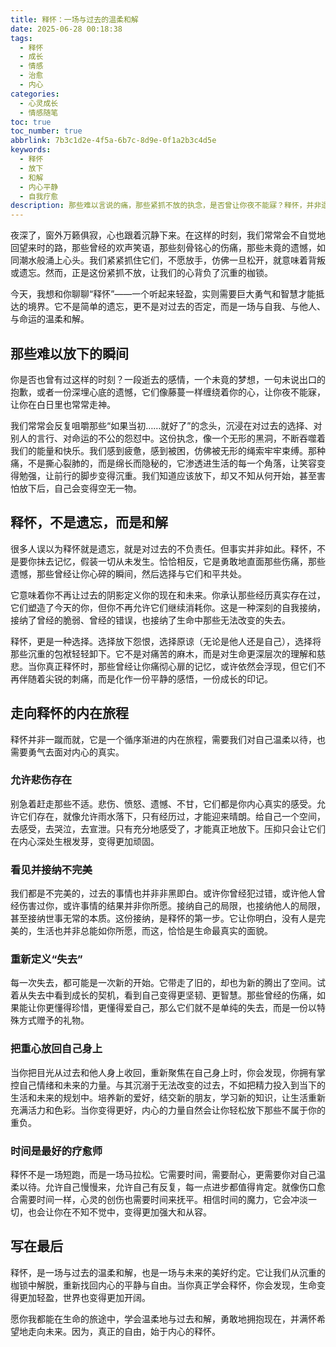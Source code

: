```yaml
---
title: 释怀：一场与过去的温柔和解
date: 2025-06-28 00:18:38
tags:
  - 释怀
  - 成长
  - 情感
  - 治愈
  - 内心
categories:
  - 心灵成长
  - 情感随笔
toc: true
toc_number: true
abbrlink: 7b3c1d2e-4f5a-6b7c-8d9e-0f1a2b3c4d5e
keywords:
  - 释怀
  - 放下
  - 和解
  - 内心平静
  - 自我疗愈
description: 那些难以言说的痛，那些紧抓不放的执念，是否曾让你夜不能寐？释怀，并非遗忘，而是一场与过去的温柔和解。它关乎接纳、放下，更关乎重新找回内心的平静与力量。这篇文字，愿能陪伴你，走过那段通往释怀的旅程，寻回属于自己的光。
---
```


夜深了，窗外万籁俱寂，心也跟着沉静下来。在这样的时刻，我们常常会不自觉地回望来时的路，那些曾经的欢声笑语，那些刻骨铭心的伤痛，那些未竟的遗憾，如同潮水般涌上心头。我们紧紧抓住它们，不愿放手，仿佛一旦松开，就意味着背叛或遗忘。然而，正是这份紧抓不放，让我们的心背负了沉重的枷锁。

今天，我想和你聊聊“释怀”——一个听起来轻盈，实则需要巨大勇气和智慧才能抵达的境界。它不是简单的遗忘，更不是对过去的否定，而是一场与自我、与他人、与命运的温柔和解。

## 那些难以放下的瞬间

你是否也曾有过这样的时刻？一段逝去的感情，一个未竟的梦想，一句未说出口的抱歉，或者一份深埋心底的遗憾，它们像藤蔓一样缠绕着你的心，让你夜不能寐，让你在白日里也常常走神。

我们常常会反复咀嚼那些“如果当初……就好了”的念头，沉浸在对过去的选择、对别人的言行、对命运的不公的怨怼中。这份执念，像一个无形的黑洞，不断吞噬着我们的能量和快乐。我们感到疲惫，感到被困，仿佛被无形的绳索牢牢束缚。那种痛，不是撕心裂肺的，而是绵长而隐秘的，它渗透进生活的每一个角落，让笑容变得勉强，让前行的脚步变得沉重。我们知道应该放下，却又不知从何开始，甚至害怕放下后，自己会变得空无一物。

## 释怀，不是遗忘，而是和解

很多人误以为释怀就是遗忘，就是对过去的不负责任。但事实并非如此。释怀，不是要你抹去记忆，假装一切从未发生。恰恰相反，它是勇敢地直面那些伤痛，那些遗憾，那些曾经让你心碎的瞬间，然后选择与它们和平共处。

它意味着你不再让过去的阴影定义你的现在和未来。你承认那些经历真实存在过，它们塑造了今天的你，但你不再允许它们继续消耗你。这是一种深刻的自我接纳，接纳了曾经的脆弱、曾经的错误，也接纳了生命中那些无法改变的失去。

释怀，更是一种选择。选择放下怨恨，选择原谅（无论是他人还是自己），选择将那些沉重的包袱轻轻卸下。它不是对痛苦的麻木，而是对生命更深层次的理解和慈悲。当你真正释怀时，那些曾经让你痛彻心扉的记忆，或许依然会浮现，但它们不再伴随着尖锐的刺痛，而是化作一份平静的感悟，一份成长的印记。

## 走向释怀的内在旅程

释怀并非一蹴而就，它是一个循序渐进的内在旅程，需要我们对自己温柔以待，也需要勇气去面对内心的真实。

### 允许悲伤存在

别急着赶走那些不适。悲伤、愤怒、遗憾、不甘，它们都是你内心真实的感受。允许它们存在，就像允许雨水落下，只有经历过，才能迎来晴朗。给自己一个空间，去感受，去哭泣，去宣泄。只有充分地感受了，才能真正地放下。压抑只会让它们在内心深处生根发芽，变得更加顽固。

### 看见并接纳不完美

我们都是不完美的，过去的事情也并非非黑即白。或许你曾经犯过错，或许他人曾经伤害过你，或许事情的结果并非你所愿。接纳自己的局限，也接纳他人的局限，甚至接纳世事无常的本质。这份接纳，是释怀的第一步。它让你明白，没有人是完美的，生活也并非总能如你所愿，而这，恰恰是生命最真实的面貌。

### 重新定义“失去”

每一次失去，都可能是一次新的开始。它带走了旧的，却也为新的腾出了空间。试着从失去中看到成长的契机，看到自己变得更坚韧、更智慧。那些曾经的伤痛，如果能让你更懂得珍惜，更懂得爱自己，那么它们就不是单纯的失去，而是一份以特殊方式赠予的礼物。

### 把重心放回自己身上

当你把目光从过去和他人身上收回，重新聚焦在自己身上时，你会发现，你拥有掌控自己情绪和未来的力量。与其沉溺于无法改变的过去，不如把精力投入到当下的生活和未来的规划中。培养新的爱好，结交新的朋友，学习新的知识，让生活重新充满活力和色彩。当你变得更好，内心的力量自然会让你轻松放下那些不属于你的重负。

### 时间是最好的疗愈师

释怀不是一场短跑，而是一场马拉松。它需要时间，需要耐心，更需要你对自己温柔以待。允许自己慢慢来，允许自己有反复，每一点进步都值得肯定。就像伤口愈合需要时间一样，心灵的创伤也需要时间来抚平。相信时间的魔力，它会冲淡一切，也会让你在不知不觉中，变得更加强大和从容。

## 写在最后

释怀，是一场与过去的温柔和解，也是一场与未来的美好约定。它让我们从沉重的枷锁中解脱，重新找回内心的平静与自由。当你真正学会释怀，你会发现，生命变得更加轻盈，世界也变得更加开阔。

愿你我都能在生命的旅途中，学会温柔地与过去和解，勇敢地拥抱现在，并满怀希望地走向未来。因为，真正的自由，始于内心的释怀。